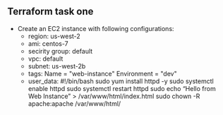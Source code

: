 ## Terraform task one

- Create an EC2 instance with following configurations:
  - region: us-west-2
  - ami: centos-7
  - secirity group: default
  - vpc: default
  - subnet: us-west-2b
  - tags: 
    Name = "web-instance"
    Environment = "dev"
  - user_data: 
    #!/bin/bash
    sudo yum install httpd -y
    sudo systemctl enable httpd
    sudo systemctl restart httpd
    sudo echo “Hello from Web Instance” > /var/www/html/index.html 
    sudo chown -R apache:apache /var/www/html/